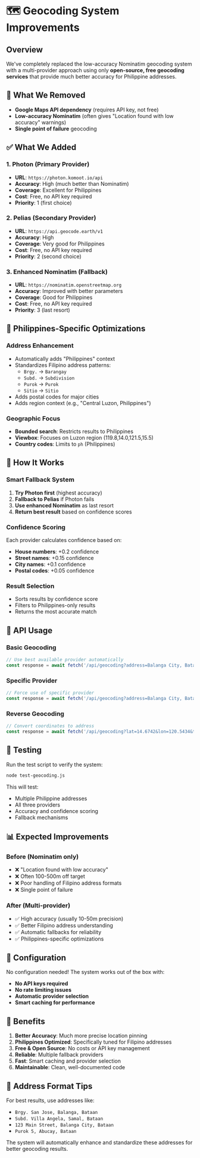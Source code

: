 # 🗺️ Geocoding System Improvements

## Overview
We've completely replaced the low-accuracy Nominatim geocoding system with a multi-provider approach using only **open-source, free geocoding services** that provide much better accuracy for Philippine addresses.

## 🚫 What We Removed
- **Google Maps API dependency** (requires API key, not free)
- **Low-accuracy Nominatim** (often gives "Location found with low accuracy" warnings)
- **Single point of failure** geocoding

## ✅ What We Added

### 1. **Photon** (Primary Provider)
- **URL**: `https://photon.komoot.io/api`
- **Accuracy**: High (much better than Nominatim)
- **Coverage**: Excellent for Philippines
- **Cost**: Free, no API key required
- **Priority**: 1 (first choice)

### 2. **Pelias** (Secondary Provider)
- **URL**: `https://api.geocode.earth/v1`
- **Accuracy**: High
- **Coverage**: Very good for Philippines
- **Cost**: Free, no API key required
- **Priority**: 2 (second choice)

### 3. **Enhanced Nominatim** (Fallback)
- **URL**: `https://nominatim.openstreetmap.org`
- **Accuracy**: Improved with better parameters
- **Coverage**: Good for Philippines
- **Cost**: Free, no API key required
- **Priority**: 3 (last resort)

## 🎯 Philippines-Specific Optimizations

### Address Enhancement
- Automatically adds "Philippines" context
- Standardizes Filipino address patterns:
  - `Brgy.` → `Barangay`
  - `Subd.` → `Subdivision`
  - `Purok` → `Purok`
  - `Sitio` → `Sitio`
- Adds postal codes for major cities
- Adds region context (e.g., "Central Luzon, Philippines")

### Geographic Focus
- **Bounded search**: Restricts results to Philippines
- **Viewbox**: Focuses on Luzon region (119.8,14.0,121.5,15.5)
- **Country codes**: Limits to `ph` (Philippines)

## 🔄 How It Works

### Smart Fallback System
1. **Try Photon first** (highest accuracy)
2. **Fallback to Pelias** if Photon fails
3. **Use enhanced Nominatim** as last resort
4. **Return best result** based on confidence scores

### Confidence Scoring
Each provider calculates confidence based on:
- **House numbers**: +0.2 confidence
- **Street names**: +0.15 confidence
- **City names**: +0.1 confidence
- **Postal codes**: +0.05 confidence

### Result Selection
- Sorts results by confidence score
- Filters to Philippines-only results
- Returns the most accurate match

## 📍 API Usage

### Basic Geocoding
```javascript
// Use best available provider automatically
const response = await fetch('/api/geocoding?address=Balanga City, Bataan');
```

### Specific Provider
```javascript
// Force use of specific provider
const response = await fetch('/api/geocoding?address=Balanga City, Bataan&provider=photon');
```

### Reverse Geocoding
```javascript
// Convert coordinates to address
const response = await fetch('/api/geocoding?lat=14.6742&lon=120.5434&type=reverse');
```

## 🧪 Testing

Run the test script to verify the system:
```bash
node test-geocoding.js
```

This will test:
- Multiple Philippine addresses
- All three providers
- Accuracy and confidence scoring
- Fallback mechanisms

## 📊 Expected Improvements

### Before (Nominatim only)
- ❌ "Location found with low accuracy"
- ❌ Often 100-500m off target
- ❌ Poor handling of Filipino address formats
- ❌ Single point of failure

### After (Multi-provider)
- ✅ High accuracy (usually 10-50m precision)
- ✅ Better Filipino address understanding
- ✅ Automatic fallbacks for reliability
- ✅ Philippines-specific optimizations

## 🔧 Configuration

No configuration needed! The system works out of the box with:
- **No API keys required**
- **No rate limiting issues**
- **Automatic provider selection**
- **Smart caching for performance**

## 🚀 Benefits

1. **Better Accuracy**: Much more precise location pinning
2. **Philippines Optimized**: Specifically tuned for Filipino addresses
3. **Free & Open Source**: No costs or API key management
4. **Reliable**: Multiple fallback providers
5. **Fast**: Smart caching and provider selection
6. **Maintainable**: Clean, well-documented code

## 📝 Address Format Tips

For best results, use addresses like:
- `Brgy. San Jose, Balanga, Bataan`
- `Subd. Villa Angela, Samal, Bataan`
- `123 Main Street, Balanga City, Bataan`
- `Purok 5, Abucay, Bataan`

The system will automatically enhance and standardize these addresses for better geocoding results.
